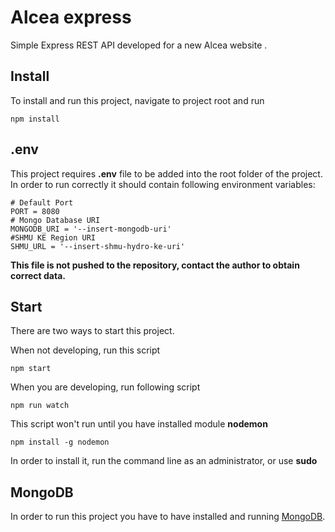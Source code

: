 # Alcea express

Simple Express REST API developed for a new Alcea website .

## Install
To install and run this project, navigate to project root and run
```
npm install
```

## .env
This project requires **.env** file to be added into the root folder of the project.
In order to run correctly it should contain following environment variables:
```
# Default Port
PORT = 8080
# Mongo Database URI
MONGODB_URI = '--insert-mongodb-uri'
#SHMU KE Region URI
SHMU_URL = '--insert-shmu-hydro-ke-uri'
```
**This file is not pushed to the repository, contact the author to obtain correct data.**

## Start
There are two ways to start this project.

When not developing, run this script
```
npm start
```

When you are developing, run following script
```
npm run watch
```

This script won't run until you have installed module **nodemon**
```
npm install -g nodemon
```
In order to install it, run the command line as an administrator, or use **sudo**

## MongoDB
In order to run this project you have to have installed and running [MongoDB](https://www.mongodb.com/download-center?initial=true#community).




